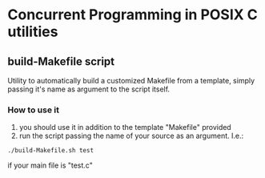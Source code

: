 # Concurrent Programming in POSIX C utilities

## build-Makefile script
Utility to automatically build a customized Makefile from a template, simply passing it's name as argument to the script itself.
### How to use it 
1. you should use it in addition to the template "Makefile" provided
2. run the script passing the name of your source as an argument. I.e.:
```
./build-Makefile.sh test
```
if your main file is "test.c"
